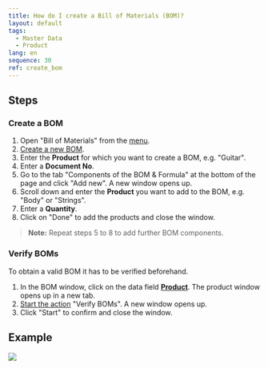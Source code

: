 ```yaml
---
title: How do I create a Bill of Materials (BOM)?
layout: default
tags:
  - Master Data
  - Product
lang: en
sequence: 30
ref: create_bom
---
```


## Steps

### Create a BOM

1. Open "Bill of Materials" from the [menu](Menu).
1. [Create a new BOM](New_Record_Window).
1. Enter the **Product** for which you want to create a BOM, e.g. "Guitar".
1. Enter a **Document No**.
1. Go to the tab "Components of the BOM & Formula" at the bottom of the page and click "Add new". A new window opens up.
1. Scroll down and enter the **Product** you want to add to the BOM, e.g. "Body" or "Strings".
1. Enter a **Quantity**.
1. Click on "Done" to add the products and close the window.
 >**Note:** Repeat steps 5 to 8 to add further BOM components.

### Verify BOMs

To obtain a valid BOM it has to be verified beforehand.

1. In the BOM window, click on the data field [**Product**](Jumpto). The product window opens up in a new tab.
1. [Start the action](StartAction) "Verify BOMs". A new window opens up.
1. Click "Start" to confirm and close the window.

## Example
![](assets/Create_BOM.gif)
